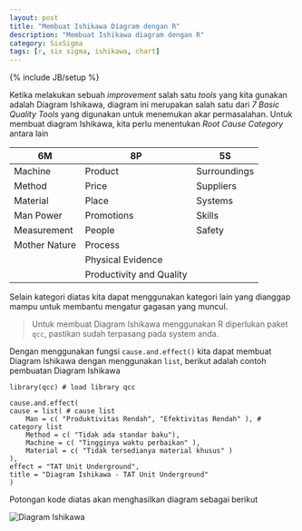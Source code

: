 ```yaml
---
layout: post
title: "Membuat Ishikawa Diagram dengan R"
description: "Membuat Ishikawa diagram dengan R"
category: SixSigma
tags: [r, six sigma, ishikawa, chart]
---
```

{% include JB/setup %}

Ketika melakukan sebuah _improvement_ salah satu _tools_ yang kita gunakan adalah Diagram Ishikawa, diagram ini merupakan salah satu dari _7 Basic Quality Tools_ yang digunakan untuk menemukan akar permasalahan. Untuk membuat diagram Ishikawa, kita perlu menentukan _Root Cause Category_ antara lain

| 6M | 8P | 5S |
|----|----|----|
| Machine | Product | Surroundings |
| Method | Price | Suppliers |
| Material | Place | Systems |
| Man Power | Promotions | Skills |
| Measurement | People | Safety |
| Mother Nature | Process | |
| | Physical Evidence | |
| | Productivity and Quality | |

Selain kategori diatas kita dapat menggunakan kategori lain yang dianggap mampu untuk membantu mengatur gagasan yang muncul.

> Untuk membuat Diagram Ishikawa menggunakan R diperlukan paket `qcc`, pastikan sudah terpasang pada system anda.

Dengan menggunakan fungsi `cause.and.effect()` kita dapat membuat Diagram Ishikawa dengan menggunakan `list`, berikut adalah contoh pembuatan Diagram Ishikawa

    library(qcc) # load library qcc

    cause.and.effect(
    cause = list( # cause list
        Man = c( "Produktivitas Rendah", "Efektivitas Rendah" ), # category list
        Method = c( "Tidak ada standar baku"),
        Machine = c( "Tingginya waktu perbaikan" ),
        Material = c( "Tidak tersedianya material khusus" )
    ),
    effect = "TAT Unit Underground",
    title = "Diagram Ishikawa - TAT Unit Underground"
    )

Potongan kode diatas akan menghasilkan diagram sebagai berikut

<img src="{{ site.url }}/img/ishikawa.png" class="img-responsive" alt="Diagram Ishikawa">

